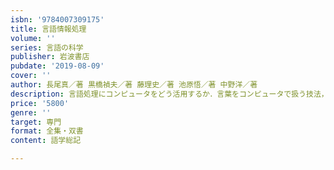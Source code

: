 ```yaml
---
isbn: '9784007309175'
title: 言語情報処理
volume: ''
series: 言語の科学
publisher: 岩波書店
pubdate: '2019-08-09'
cover: ''
author: 長尾真／著 黒橋禎夫／著 藤理史／著 池原悟／著 中野洋／著
description: 言語処理にコンピュータをどう活用するか．言葉をコンピュータで扱う技法，実用システムを上手に使う方法を具体的に紹介する．
price: '5800'
genre: ''
target: 専門
format: 全集・双書
content: 語学総記

---
```

